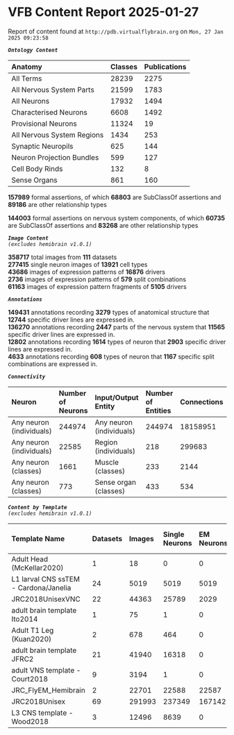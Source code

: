 
VFB Content Report 2025-01-27
=============================


Report of content found at ``http://pdb.virtualflybrain.org`` on ``Mon, 27 Jan 2025 09:23:58``  
  
***``Ontology Content``***  

|Anatomy|Classes|Publications|
| :--- | :--- | :--- |
|All Terms|28239|2275|
|All Nervous System Parts|21599|1783|
|All Neurons|17932|1494|
|Characterised Neurons|6608|1492|
|Provisional Neurons|11324|19|
|All Nervous System Regions|1434|253|
|Synaptic Neuropils|625|144|
|Neuron Projection Bundles|599|127|
|Cell Body Rinds|132|8|
|Sense Organs|861|160|
  
  
**157989** formal assertions, of which **68803** are SubClassOf assertions and **89186** are other relationship types  
  
**144003** formal assertions on nervous system components, of which **60735** are SubClassOf assertions and **83268** are other relationship types  
  
***``Image Content``***  
*``(excludes hemibrain v1.0.1)``*  
  
**358717** total images from **111** datasets  
**277415** single neuron images of **13921** cell types  
**43686** images of expression patterns of **16876** drivers  
**2736** images of expression patterns of **579** split combinations  
**61163** images of expression pattern fragments of **5105** drivers  
  
***``Annotations``***  
  
**149431** annotations recording **3279** types of anatomical structure that **12744** specific driver lines are expressed in.  
**136270** annotations recording **2447** parts of the nervous system that **11565** specific driver lines are expressed in.  
**12802** annotations recording **1614** types of neuron that **2903** specific driver lines are expressed in.  
**4633** annotations recording **608** types of neuron that **1167** specific split combinations are expressed in.  
  
***``Connectivity``***  

|Neuron|Number of Neurons|Input/Output Entity|Number of Entities|Connections|
| :--- | :--- | :--- | :--- | :--- |
|Any neuron (individuals)|244974|Any neuron (individuals)|244974|18158951|
|Any neuron (individuals)|22585|Region (individuals)|218|299683|
|Any neuron (classes)|1661|Muscle (classes)|233|2144|
|Any neuron (classes)|773|Sense organ (classes)|433|534|
  
  
  
***``Content by Template``***  
*``(excludes hemibrain v1.0.1)``*  

|Template Name|Datasets|Images|Single Neurons|EM Neurons|Full Expression Patterns|Split Expression Patterns|Partial Expression Patterns|Painted domains|
| :--- | :--- | :--- | :--- | :--- | :--- | :--- | :--- | :--- |
|Adult Head (McKellar2020)|1|18|0|0|0|0|0|0|
|L1 larval CNS ssTEM - Cardona/Janelia|24|5019|5019|5019|0|0|0|0|
|JRC2018UnisexVNC|22|44363|25789|2029|8314|625|10240|23780|
|adult brain template Ito2014|1|75|1|0|0|0|0|75|
|Adult T1 Leg (Kuan2020)|2|678|464|0|0|0|0|4|
|adult brain template JFRC2|21|41940|16318|0|25272|600|16127|58|
|adult VNS template - Court2018|9|3194|1|0|3171|480|0|21|
|JRC_FlyEM_Hemibrain|2|22701|22588|22587|0|0|0|114|
|JRC2018Unisex|69|291993|237349|167142|31655|1632|38796|46|
|L3 CNS template - Wood2018|3|12496|8639|0|0|0|12178|255|
  
